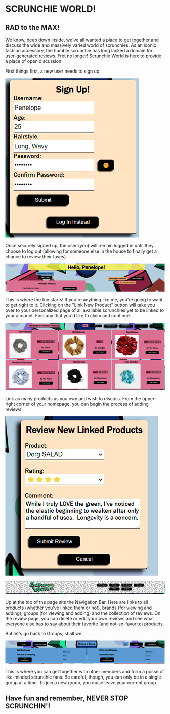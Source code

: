 # SCRUNCHIE WORLD!
## RAD to the MAX!

We know, deep down inside, we've all wanted a place to get together and discuss the wide and massively varied world of scrunchies.  As an iconic fashion accessory, the humble scrunchie has long lacked a domain for user-generated reviews.
Fret no longer!  Scrunchie World is here to provide a place of open discussion.

First things first, a new user needs to sign up:

![signup](./Readme_Images/signup.png)

Once securely signed up, the user (you) will remain logged in until they choose to log out (allowing for someone else in the house to finally get a chance to review their faves).

![home1](./Readme_Images/home1.png)

This is where the fun starts!  If you're anything like me, you're going to want to get right to it.  Clicking on the "Link New Product" button will take you over to your personalized page of all available scrunchies yet to be linked to your account.  Find any that you'd like to claim and continue.

![userproducts](./Readme_Images/userProds.png)

Link as many products as you own and wish to discuss.  From the upper-right corner of your homepage, you can begin the process of adding reviews.

![review](./Readme_Images/newReview.png)

![navigation](./Readme_Images/navBar.png)

Up at the top of the page sits the Navigation Bar. Here are links to all products (whether you've linked them or not), brands (for viewing and adding), groups (for viewing and adding) and the collection of reviews.  On the review page, you can delete or edit your own reviews and see what everyone else has to say about their favorite (and not-so-favorite) products.

But let's go back to Groups, shall we.

![groups](./Readme_Images/groups.png)

This is where you can get together with other members and form a posse of like-minded scrunchie fans.  Be careful, though, you can only be in a single-group at a time.  To join a new group, you muse leave your current group.

## Have fun and remember, NEVER STOP SCRUNCHIN'!